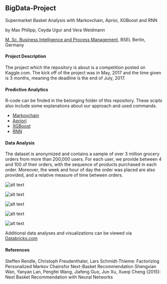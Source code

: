 ## BigData-Project
Supermarket Basket Analysis with Markovchain, Aprioi, XGBoost and RNN

by Max Philipp, Ceyda Ugur and Vera Weidmann

[M. Sc. Business Intelligence and Process Management](http://www.master-bipm.de/), BSEL Berlin, Germany


#### Project Description
The project which the repository is about is a competition posted on Kaggle.com. The kick off of the project was in May, 2017 and the time given is 3 months, meaning the deadline is the end of July, 2017.

#### Predictive Analytics

R-code can be finded in the belonging folder of this repository. These scipts also include some explanations about our approach and used commands. 

* [Markovchain](https://github.com/vhwr/bigdataproject/tree/master/01_Markovchain) 
* [Apriori](https://github.com/vhwr/bigdataproject/tree/master/02_Apriori) 
* [XGBoost](https://github.com/vhwr/bigdataproject/tree/master/03_XGBoost) 
* [RNN]() 

#### Data Analysis
The dataset is anonymized and contains a sample of over 3 million grocery orders from more than 200,000 users. For each user, we provide between 4 and 100 of their orders, with the sequence of products purchased in each order. Moreover, the week and hour of day the order was placed are also provided, and a relative measure of time between orders.

![alt text](https://github.com/vhwr/bigdataproject/blob/master/10_Pictures/schema.PNG)


![alt text](https://github.com/vhwr/bigdataproject/blob/master/10_Pictures/databig.png)


![alt text](https://github.com/vhwr/bigdataproject/blob/master/10_Pictures/image.png)


![alt text](https://github.com/vhwr/bigdataproject/blob/master/10_Pictures/wordcloud.png)


![alt text](https://github.com/vhwr/bigdataproject/blob/master/10_Pictures/s.png)

Additional data analyses and visualizations can be viewed via [Databricks.com](https://databricks-prod-cloudfront.cloud.databricks.com/public/4027ec902e239c93eaaa8714f173bcfc/965669072922023/2504003521005749/6498339080666324/latest.html)

#### References

Steffen Rendle, Christoph Freudenthaler, Lars Schmidt-Thieme: Factorizing Personalized Markov Chainsfor Next-Basket Recommendation
Shengxian Wan, Yanyan Lan, Pengfei Wang, Jiafeng Guo, Jun Xu, Xueqi Cheng (2015): Next Basket Recommendation with Neural Networks

